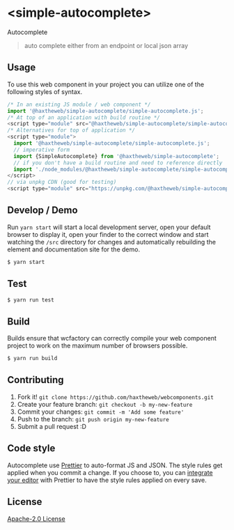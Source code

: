 # &lt;simple-autocomplete&gt;

Autocomplete
> auto complete either from an endpoint or local json array

## Usage
To use this web component in your project you can utilize one of the following styles of syntax.

```js
/* In an existing JS module / web component */
import '@haxtheweb/simple-autocomplete/simple-autocomplete.js';
/* At top of an application with build routine */
<script type="module" src="@haxtheweb/simple-autocomplete/simple-autocomplete.js"></script>
/* Alternatives for top of application */
<script type="module">
  import '@haxtheweb/simple-autocomplete/simple-autocomplete.js';
  // imperative form
  import {SimpleAutocomplete} from '@haxtheweb/simple-autocomplete';
  // if you don't have a build routine and need to reference directly
  import './node_modules/@haxtheweb/simple-autocomplete/simple-autocomplete.js';
</script>
// via unpkg CDN (good for testing)
<script type="module" src="https://unpkg.com/@haxtheweb/simple-autocomplete/simple-autocomplete.js"></script>
```

## Develop / Demo
Run `yarn start` will start a local development server, open your default browser to display it, open your finder to the correct window and start watching the `/src` directory for changes and automatically rebuilding the element and documentation site for the demo.
```bash
$ yarn start
```

## Test

```bash
$ yarn run test
```

## Build
Builds ensure that wcfactory can correctly compile your web component project to
work on the maximum number of browsers possible.
```bash
$ yarn run build
```

## Contributing

1. Fork it! `git clone https://github.com/haxtheweb/webcomponents.git`
2. Create your feature branch: `git checkout -b my-new-feature`
3. Commit your changes: `git commit -m 'Add some feature'`
4. Push to the branch: `git push origin my-new-feature`
5. Submit a pull request :D

## Code style

Autocomplete  use [Prettier][prettier] to auto-format JS and JSON.  The style rules get applied when you commit a change.  If you choose to, you can [integrate your editor][prettier-ed] with Prettier to have the style rules applied on every save.

[prettier]: https://github.com/prettier/prettier/
[prettier-ed]: https://github.com/prettier/prettier/#editor-integration
[polyserve]: https://github.com/Polymer/polyserve
[web-component-tester]: https://github.com/Polymer/web-component-tester

## License
[Apache-2.0 License](http://opensource.org/licenses/Apache-2.0)